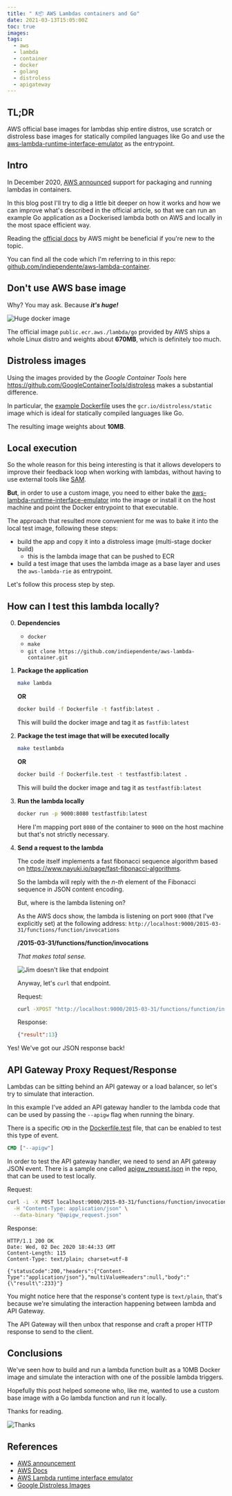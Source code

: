 ```yaml
---
title: " ƛ📦 AWS Lambdas containers and Go"
date: 2021-03-13T15:05:00Z
toc: true
images:
tags:
  - aws
  - lambda
  - container
  - docker
  - golang
  - distroless
  - apigateway
---
```


## TL;DR

AWS official base images for lambdas ship entire distros, use scratch or distroless base images for statically compiled languages like Go and use the [aws-lambda-runtime-interface-emulator](https://github.com/aws/aws-lambda-runtime-interface-emulator/) as the entrypoint.

## Intro

In December 2020, [AWS announced](https://aws.amazon.com/blogs/aws/new-for-aws-lambda-container-image-support/) support for packaging and running lambdas in containers.

In this blog post I'll try to dig a little bit deeper on how it works and how we can improve what's described in the official article, so that we can run an example Go application as a Dockerised lambda both on AWS and locally in the most space efficient way.

Reading the [official docs](https://docs.aws.amazon.com/lambda/latest/dg/images-create.html) by AWS might be beneficial if you're new to the topic.

You can find all the code which I'm referring to in this repo: [github.com/indiependente/aws-lambda-container](https://github.com/indiependente/aws-lambda-container).

## Don't use AWS base image

Why? You may ask.
Because ***it's huge!***

![Huge docker image](https://media.giphy.com/media/fSYmbgG5Ug8S11K0FU/giphy.gif)

The official image `public.ecr.aws./lambda/go` provided by AWS ships a whole Linux distro and weights about **670MB**, which is definitely too much.

## Distroless images

Using the images provided by the *Google Container Tools* here <https://github.com/GoogleContainerTools/distroless> makes a substantial difference.

In particular, the [example Dockerfile](https://github.com/indiependente/aws-lambda-container/blob/master/Dockerfile) uses the `gcr.io/distroless/static` image which is ideal for statically compiled languages like Go.

The resulting image weights about **10MB**.

## Local execution

So the whole reason for this being interesting is that it allows developers to improve their feedback loop when working with lambdas, without having to use external tools like [SAM](https://aws.amazon.com/serverless/sam/).

**But**, in order to use a custom image, you need to either bake the [aws-lambda-runtime-interface-emulator](https://github.com/aws/aws-lambda-runtime-interface-emulator/) into the image or install it on the host machine and point the Docker entrypoint to that executable.

The approach that resulted more convenient for me was to bake it into the local test image, following these steps:

- build the app and copy it into a distroless image (multi-stage docker build)
  - this is the lambda image that can be pushed to ECR
- build a test image that uses the lambda image as a base layer and uses the `aws-lambda-rie` as entrypoint.

Let's follow this process step by step.

## How can I test this lambda locally?

0. **Dependencies**

    - `docker`
    - `make`
    - `git clone https://github.com/indiependente/aws-lambda-container.git`

1. **Package the application**

    ````bash
    make lambda
    ````

    **OR**

    ```bash
    docker build -f Dockerfile -t fastfib:latest .
    ```

    This will build the docker image and tag it as `fastfib:latest`

2. **Package the test image that will be executed locally**

    ```bash
    make testlambda
    ```

    **OR**

    ```bash
    docker build -f Dockerfile.test -t testfastfib:latest .
    ```

    This will build the docker image and tag it as `testfastfib:latest`

3. **Run the lambda locally**

    ```bash
    docker run -p 9000:8080 testfastfib:latest
    ```

    Here I'm mapping port `8080` of the container to `9000` on the host machine but that's not strictly necessary.

4. **Send a request to the lambda**

    The code itself implements a fast fibonacci sequence algorithm based on <https://www.nayuki.io/page/fast-fibonacci-algorithms>.

    So the lambda will reply with the *n-th* element of the Fibonacci sequence in JSON content encoding.

    But, where is the lambda listening on?

    As the AWS docs show, the lambda is listening on port `9000` (that I've explicitly set) at the following address:
    `http://localhost:9000/2015-03-31/functions/function/invocations`

    **/2015-03-31/functions/function/invocations**

    *That makes total sense.*

    ![Jim doesn't like that endpoint](https://media.giphy.com/media/HP7mtfNa1E4CEqNbNL/giphy.gif)

    Anyway, let's `curl` that endpoint.

    Request:

    ```bash
    curl -XPOST "http://localhost:9000/2015-03-31/functions/function/invocations" -d '{"n":7}'
    ```

    Response:

    ```json
    {"result":13}
    ```

Yes! We've got our JSON response back!

## API Gateway Proxy Request/Response

Lambdas can be sitting behind an API gateway or a load balancer, so let's try to simulate that interaction.

In this example I've added an API gateway handler to the lambda code that can be used by passing the `--apigw` flag when running the binary.

There is a specific `CMD` in the [Dockerfile.test](https://github.com/indiependente/aws-lambda-container/blob/master/Dockerfile.test) file, that can be enabled to test this type of event.

```Dockerfile
CMD ["--apigw"]
```

In order to test the API gateway handler, we need to send an API gateway JSON event.
There is a sample one called [apigw_request.json](https://github.com/indiependente/aws-lambda-container/blob/master/apigw_request.json) in the repo, that can be used to test locally.

Request:

```bash
curl -i -X POST localhost:9000/2015-03-31/functions/function/invocations \
  -H "Content-Type: application/json" \
  --data-binary "@apigw_request.json"
```

Response:

```http
HTTP/1.1 200 OK
Date: Wed, 02 Dec 2020 18:44:33 GMT
Content-Length: 115
Content-Type: text/plain; charset=utf-8

{"statusCode":200,"headers":{"Content-Type":"application/json"},"multiValueHeaders":null,"body":"{\"result\":233}"}
```

You might notice here that the response's content type is `text/plain`, that's because we're simulating the interaction happening between lambda and API Gateway.

The API Gateway will then unbox that response and craft a proper HTTP response to send to the client.

## Conclusions

We've seen how to build and run a lambda function built as a 10MB Docker image and simulate the interaction with one of the possible lambda triggers.

Hopefully this post helped someone who, like me, wanted to use a custom base image with a Go lambda function and run it locally.

Thanks for reading.

![Thanks](https://media.giphy.com/media/a3IWyhkEC0p32/giphy.gif)

## References

- [AWS announcement](https://aws.amazon.com/blogs/aws/new-for-aws-lambda-container-image-support/)
- [AWS Docs](https://docs.aws.amazon.com/lambda/latest/dg/images-create.html)
- [AWS Lambda runtime interface emulator](https://github.com/aws/aws-lambda-runtime-interface-emulator/)
- [Google Distroless Images](https://github.com/GoogleContainerTools/distroless)
